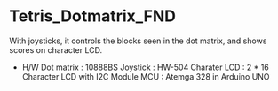 # Tetris_Dotmatrix_FND
 With joysticks, it controls the blocks seen in the dot matrix, and shows scores on character LCD.

- H/W
  Dot matrix : 10888BS
  Joystick : HW-504
  Charater LCD : 2 * 16 Character LCD with I2C Module
  MCU : Atemga 328 in Arduino UNO